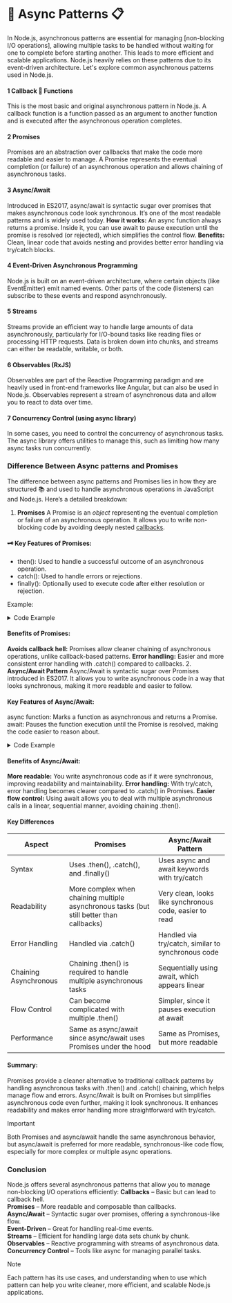 # 🔀 Async Patterns 📋 
In Node.js, asynchronous patterns are essential for managing [non-blocking I/O operations], allowing multiple tasks 
to be handled without waiting for one to complete before starting another. This leads to more efficient and scalable applications. Node.js heavily relies on these patterns due to its event-driven architecture. Let's explore common asynchronous patterns used in Node.js.
#### 1 Callback 📢 Functions 
This is the most basic and original asynchronous pattern in Node.js. A callback function is a function passed as an argument to another function and is executed after the asynchronous operation completes.
#### 2 Promises
Promises are an abstraction over callbacks that make the code more readable and easier to manage. A Promise 
represents the eventual completion (or failure) of an asynchronous operation and allows chaining of asynchronous tasks.
#### 3 Async/Await
Introduced in ES2017, async/await is syntactic sugar over promises that makes asynchronous code look synchronous. It’s one of the most readable patterns and is widely used today.
**How it works:** An async function always returns a promise. Inside it, you can use await to pause execution until the 
promise is resolved (or rejected), which simplifies the control flow.
**Benefits:** Clean, linear code that avoids nesting and provides better error handling via try/catch blocks.
#### 4 Event-Driven Asynchronous Programming
Node.js is built on an event-driven architecture, where certain objects (like EventEmitter) emit named events. Other parts of the code (listeners) can subscribe to these events and respond asynchronously.
#### 5 Streams
Streams provide an efficient way to handle large amounts of data asynchronously, particularly for I/O-bound tasks like reading files or processing HTTP requests. Data is broken down into chunks, and streams can either be readable, writable, or both.
#### 6 Observables (RxJS)
Observables are part of the Reactive Programming paradigm and are heavily used in front-end frameworks like Angular, but can also be used in Node.js. Observables represent a stream of asynchronous data and allow you to react to data over time.
#### 7 Concurrency Control (using async library)
In some cases, you need to control the concurrency of asynchronous tasks. The async library offers utilities to manage this, such as limiting how many async tasks run concurrently.
### Difference Between Async patterns and Promises 
The difference between async patterns and Promises lies in how they are structured 📚 and used to handle asynchronous 
operations in JavaScript and Node.js.
Here’s a detailed breakdown:
1. **Promises**
A Promise is an *object* representing the eventual completion or failure of an asynchronous operation. It allows you 
   to write non-blocking code by avoiding deeply nested [callbacks]().
#### 🗝 Key Features of Promises:
- then(): Used to handle a successful outcome of an asynchronous operation.
- catch(): Used to handle errors or rejections.
- finally(): Optionally used to execute code after either resolution or rejection.

Example:
<details>
<summary>Code Example</summary>

```javascript
const fs = require('fs').promises;

fs.readFile('example.txt', 'utf8')
  .then(data => {
    console.log(data);  // Handle successful read
  })
  .catch(err => {
    console.error(err); // Handle error
  });
```
</details>

#### Benefits of Promises:
**Avoids callback hell:** Promises allow cleaner chaining of asynchronous operations, unlike callback-based patterns.
**Error handling:** Easier and more consistent error handling with .catch() compared to callbacks.
2. **Async/Await Pattern**
   Async/Await is syntactic sugar over Promises introduced in ES2017. It allows you to write asynchronous code in a way that looks synchronous, making it more readable and easier to follow.
#### Key Features of Async/Await:
   async function: Marks a function as asynchronous and returns a Promise.
   await: Pauses the function execution until the Promise is resolved, making the code easier to reason about.
<details>
<summary>Code Example</summary>

```javascript
const fs = require('fs').promises;

async function readFileAsync() {
  try {
    const data = await fs.readFile('example.txt', 'utf8');
    console.log(data);  // Handle successful read
  } catch (err) {
    console.error(err); // Handle error
  }
}

readFileAsync();
```
</details>

#### Benefits of Async/Await:
**More readable:** You write asynchronous code as if it were synchronous, improving readability and maintainability.
**Error handling:** With try/catch, error handling becomes clearer compared to .catch() in Promises.
**Easier flow control:** Using await allows you to deal with multiple asynchronous calls in a linear, sequential manner,
avoiding chaining .then().
#### Key Differences
| Aspect                | Promises                                                                                 | Async/Await Pattern                                     |
|-----------------------|------------------------------------------------------------------------------------------|---------------------------------------------------------|
| Syntax                | Uses .then(), .catch(), and .finally()	                                                | Uses async and await keywords with try/catch            |
| Readability           | More complex when chaining multiple asynchronous tasks (but still better than callbacks) | Very clean, looks like synchronous code, easier to read |
| Error Handling	     | Handled via .catch()	                                                                    | Handled via try/catch, similar to synchronous code      |
| Chaining Asynchronous | Chaining .then() is required to handle multiple asynchronous tasks	                    | Sequentially using await, which appears linear          |
| Flow Control	         | Can become complicated with multiple .then()	                                            | Simpler, since it pauses execution at await             |
| Performance	         | Same as async/await since async/await uses Promises under the hood                       | Same as Promises, but more readable                     |
#### Summary:
Promises provide a cleaner alternative to traditional callback patterns by handling asynchronous tasks with .then() and .catch() chaining, which helps manage flow and errors.
Async/Await is built on Promises but simplifies asynchronous code even further, making it look synchronous. It enhances readability and makes error handling more straightforward with try/catch.
> [!IMPORTANT]  
> Both Promises and async/await handle the same asynchronous behavior, but async/await is preferred for more readable, synchronous-like code flow, especially for more complex or multiple async operations.
### Conclusion
Node.js offers several asynchronous patterns that allow you to manage non-blocking I/O operations efficiently:
**Callbacks** – Basic but can lead to callback hell.<br>
**Promises** – More readable and composable than callbacks.<br>
**Async/Await** – Syntactic sugar over promises, offering a synchronous-like flow.<br>
**Event-Driven** – Great for handling real-time events.<br>
**Streams** – Efficient for handling large data sets chunk by chunk.<br>
**Observables** – Reactive programming with streams of asynchronous data.<br>
**Concurrency Control** – Tools like async for managing parallel tasks.<br>
> [!NOTE]  
> Each pattern has its use cases, and understanding when to use which pattern can help you write cleaner, more 
> efficient, and scalable Node.js applications.




